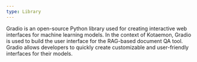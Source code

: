 ```yaml
---
type: Library
---
```


Gradio is an open-source Python library used for creating interactive web interfaces for machine learning models. In the context of Kotaemon, Gradio is used to build the user interface for the RAG-based document QA tool. Gradio allows developers to quickly create customizable and user-friendly interfaces for their models.